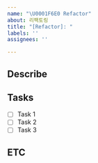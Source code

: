 ```yaml
---
name: "\U0001F6E0️ Refactor"
about: 리팩토링
title: "[Refactor]: "
labels: ''
assignees: ''

---
```


<!-- 작업자는 이슈 생성 후 우측의 Github Labels & Assignee를 설정해 주세요. -->

## Describe
<!-- 왜 리팩토링을 해야 하는지 이유를 작성해 주세요. 자세히 적을수록 좋아요 ! -->

## Tasks
<!-- 해야 하는 일에 대한 Tasks를 작성해 주세요. 세분화해서 작성하면 더 좋아요 ! -->
- [ ] Task 1
- [ ] Task 2
- [ ] Task 3

## ETC
<!-- 작업과 관련된 추가 정보나 참고 사항 등 더 전달할 내용이 있다면 여기에 작성해 주세요. -->

